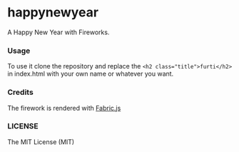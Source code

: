 # happynewyear
A Happy New Year with Fireworks.

### Usage
To use it clone the repository and replace the ```<h2 class="title">furti</h2>``` in index.html with your own name or whatever you want.

### Credits
The firework is rendered with [Fabric.js](http://fabricjs.com/)

### LICENSE
The MIT License (MIT)
